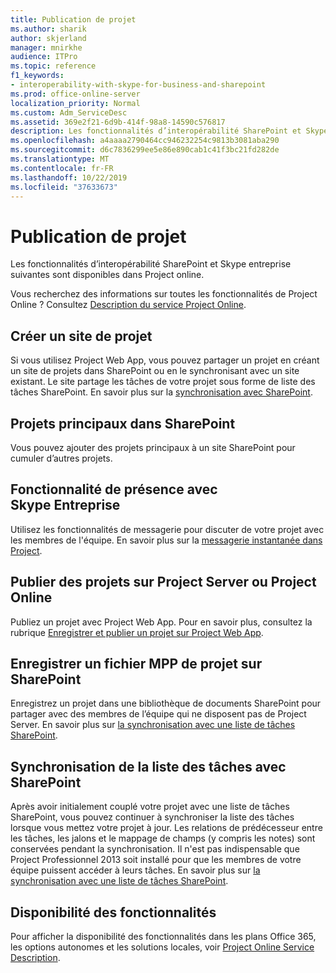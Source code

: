 ```yaml
---
title: Publication de projet
ms.author: sharik
author: skjerland
manager: mnirkhe
audience: ITPro
ms.topic: reference
f1_keywords:
- interoperability-with-skype-for-business-and-sharepoint
ms.prod: office-online-server
localization_priority: Normal
ms.custom: Adm_ServiceDesc
ms.assetid: 369e2f21-6d9b-414f-98a8-14590c576817
description: Les fonctionnalités d’interopérabilité SharePoint et Skype entreprise suivantes sont disponibles dans Project online.
ms.openlocfilehash: a4aaaa2790464cc946232254c9813b3081aba290
ms.sourcegitcommit: d6c7836299ee5e86e890cab1c41f3bc21fd282de
ms.translationtype: MT
ms.contentlocale: fr-FR
ms.lasthandoff: 10/22/2019
ms.locfileid: "37633673"
---
```

# <a name="project-publishing"></a>Publication de projet

Les fonctionnalités d’interopérabilité SharePoint et Skype entreprise suivantes sont disponibles dans Project online.
  
Vous recherchez des informations sur toutes les fonctionnalités de Project Online ? Consultez [Description du service Project Online](project-online-service-description.md).
  
## <a name="create-a-project-site"></a>Créer un site de projet

Si vous utilisez Project Web App, vous pouvez partager un projet en créant un site de projets dans SharePoint ou en le synchronisant avec un site existant. Le site partage les tâches de votre projet sous forme de liste des tâches SharePoint. En savoir plus sur la [synchronisation avec SharePoint](https://go.microsoft.com/fwlink/p/?LinkId=271352).
  
## <a name="master-projects-on-sharepoint"></a>Projets principaux dans SharePoint

Vous pouvez ajouter des projets principaux à un site SharePoint pour cumuler d’autres projets. 
  
## <a name="presence-with-skype-for-business"></a>Fonctionnalité de présence avec Skype Entreprise

Utilisez les fonctionnalités de messagerie pour discuter de votre projet avec les membres de l'équipe. En savoir plus sur la [messagerie instantanée dans Project](https://go.microsoft.com/fwlink/p/?LinkId=271351).
  
## <a name="publish-projects-on-project-server-or-project-online"></a>Publier des projets sur Project Server ou Project Online

Publiez un projet avec Project Web App. Pour en savoir plus, consultez la rubrique [Enregistrer et publier un projet sur Project Web App](https://go.microsoft.com/fwlink/p/?LinkId=271354).
  
## <a name="save-a-project-mpp-file-on-sharepoint"></a>Enregistrer un fichier MPP de projet sur SharePoint

Enregistrez un projet dans une bibliothèque de documents SharePoint pour partager avec des membres de l’équipe qui ne disposent pas de Project Server. En savoir plus sur [la synchronisation avec une liste de tâches SharePoint](https://go.microsoft.com/fwlink/p/?LinkId=271353).
  
## <a name="task-list-sync-to-sharepoint"></a>Synchronisation de la liste des tâches avec SharePoint

Après avoir initialement couplé votre projet avec une liste de tâches SharePoint, vous pouvez continuer à synchroniser la liste des tâches lorsque vous mettez votre projet à jour. Les relations de prédécesseur entre les tâches, les jalons et le mappage de champs (y compris les notes) sont conservées pendant la synchronisation. Il n'est pas indispensable que Project Professionnel 2013 soit installé pour que les membres de votre équipe puissent accéder à leurs tâches. En savoir plus sur [la synchronisation avec une liste de tâches SharePoint](https://go.microsoft.com/fwlink/p/?LinkId=271353).
  
## <a name="feature-availability"></a>Disponibilité des fonctionnalités

Pour afficher la disponibilité des fonctionnalités dans les plans Office 365, les options autonomes et les solutions locales, voir [Project Online Service Description](project-online-service-description.md).
  

